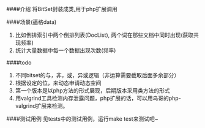 ####介绍
将BitSet封装成类,用于php扩展调用

####场景(逼格data)
1. 比如倒排索引中两个倒排列表(DocList), 两个词在那些文档中同时出现(获取共现频率)
2. 统计大量数据中每一个数据出现次数(频率)    

####todo
1. 不同bitset的与，非，或，异或逻辑（非运算需要截取后面多余部分）
2. 根据设定的位，来动态申请动态空间
3. 第一个版本是以php方法的形式展现，后期版本采用类方法的形式
4. 用valgrind工具检测内存泄露问题，php扩展的话，可以用鸟哥的php-valgrind扩展来检测。

####测试用例
见tests中的测试用例，运行make test来测试吧~
